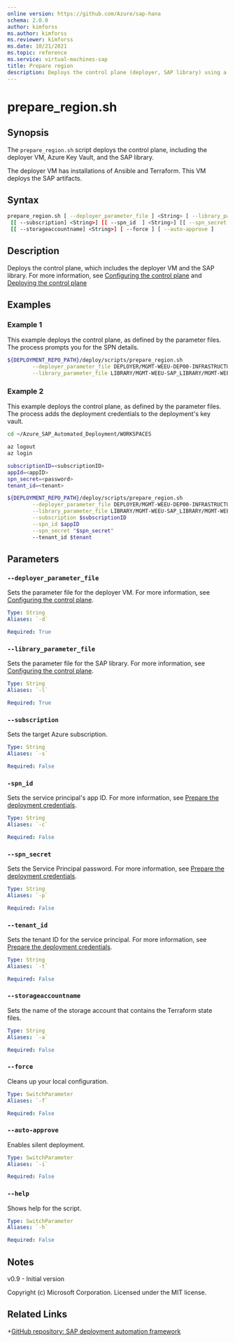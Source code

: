 ```yaml
---
online version: https://github.com/Azure/sap-hana
schema: 2.0.0
author: kimforss
ms.author: kimforss
ms.reviewer: kimforss
ms.date: 10/21/2021
ms.topic: reference
ms.service: virtual-machines-sap
title: Prepare region
description: Deploys the control plane (deployer, SAP library) using a shell script.
---
```


# prepare_region.sh

## Synopsis
The `prepare_region.sh` script deploys the control plane, including the deployer VM, Azure Key Vault, and the SAP library.

The deployer VM has installations of Ansible and Terraform. This VM deploys the SAP artifacts.

## Syntax

```bash
prepare_region.sh [ --deployer_parameter_file ] <String> [ --library_parameter_file ] <String>
 [[ --subscription] <String>] [[ --spn_id  ] <String>] [[ --spn_secret ] <String>] [[ --tenant_id ] <String>]
 [[ --storageaccountname] <String>] [ --force ] [ --auto-approve ]
```

## Description
Deploys the control plane, which includes the deployer VM and the SAP library. For more information, see [Configuring the control plane](../automation-configure-control-plane.md) and [Deploying the control plane](../automation-deploy-control-plane.md)

## Examples

### Example 1

This example deploys the control plane, as defined by the parameter files. The process prompts you for the SPN details.

```bash
${DEPLOYMENT_REPO_PATH}/deploy/scripts/prepare_region.sh                                                         \
        --deployer_parameter_file DEPLOYER/MGMT-WEEU-DEP00-INFRASTRUCTURE/MGMT-WEEU-DEP00-INFRASTRUCTURE.tfvars  \
        --library_parameter_file LIBRARY/MGMT-WEEU-SAP_LIBRARY/MGMT-WEEU-SAP_LIBRARY.tfvars                      
```

### Example 2

This example deploys the control plane, as defined by the parameter files. The process adds the deployment credentials to the deployment's key vault.

```bash
cd ~/Azure_SAP_Automated_Deployment/WORKSPACES

az logout
az login

subscriptionID=<subscriptionID>
appId=<appID>
spn_secret=<password>
tenant_id=<tenant>

${DEPLOYMENT_REPO_PATH}/deploy/scripts/prepare_region.sh                                                         \
        --deployer_parameter_file DEPLOYER/MGMT-WEEU-DEP00-INFRASTRUCTURE/MGMT-WEEU-DEP00-INFRASTRUCTURE.tfvars  \
        --library_parameter_file LIBRARY/MGMT-WEEU-SAP_LIBRARY/MGMT-WEEU-SAP_LIBRARY.tfvars                      \
        --subscription $subscriptionID                                                                           \
        --spn_id $appID                                                                                          \
        --spn_secret "$spn_secret"                                                                               \ 
        --tenant_id $tenant
```

## Parameters

### `--deployer_parameter_file`
Sets the parameter file for the deployer VM. For more information, see [Configuring the control plane](../automation-configure-control-plane.md#deployer).

```yaml
Type: String
Aliases: `-d`

Required: True
```

### `--library_parameter_file`
Sets the parameter file for the SAP library. For more information, see [Configuring the control plane](../automation-configure-control-plane.md#sap-library).

```yaml
Type: String
Aliases: `-l`

Required: True
```

### `--subscription`
Sets the target Azure subscription.

```yaml
Type: String
Aliases: `-s`

Required: False
```

### `-spn_id`
Sets the service principal's app ID. For more information, see [Prepare the deployment credentials](../automation-deploy-control-plane.md#prepare-the-deployment-credentials).

```yaml
Type: String
Aliases: `-c`

Required: False
```

### `--spn_secret`
Sets the Service Principal password. For more information, see [Prepare the deployment credentials](../automation-deploy-control-plane.md#prepare-the-deployment-credentials). 

```yaml
Type: String
Aliases: `-p`

Required: False
```

### `--tenant_id`
Sets the tenant ID for the service principal. For more information, see [Prepare the deployment credentials](../automation-deploy-control-plane.md#prepare-the-deployment-credentials). 

```yaml
Type: String
Aliases: `-t`

Required: False
```


### `--storageaccountname`
Sets the name of the storage account that contains the Terraform state files.

```yaml
Type: String
Aliases: `-a`

Required: False
```

### `--force`
Cleans up your local configuration.

```yaml
Type: SwitchParameter
Aliases: `-f`

Required: False
```

### `--auto-approve`
Enables silent deployment.

```yaml
Type: SwitchParameter
Aliases: `-i`

Required: False
```

### `--help`
Shows help for the script.

```yaml
Type: SwitchParameter
Aliases: `-h`

Required: False
```

## Notes
v0.9 - Initial version

Copyright (c) Microsoft Corporation.
Licensed under the MIT license.

## Related Links

+[GitHub repository: SAP deployment automation framework](https://github.com/Azure/sap-hana)
